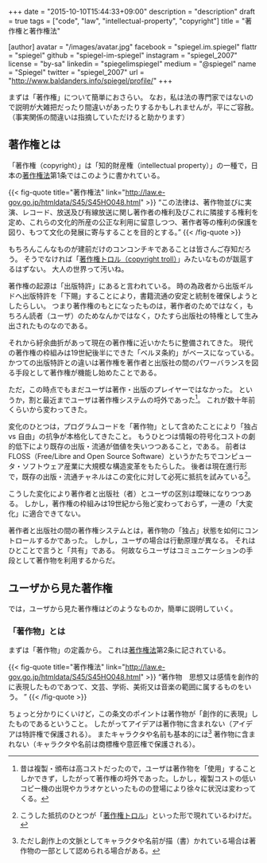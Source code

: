 +++
date = "2015-10-10T15:44:33+09:00"
description = "description"
draft = true
tags = ["code", "law", "intellectual-property", "copyright"]
title = "著作権と著作権法"

[author]
  avatar = "/images/avatar.jpg"
  facebook = "spiegel.im.spiegel"
  flattr = "spiegel"
  github = "spiegel-im-spiegel"
  instagram = "spiegel_2007"
  license = "by-sa"
  linkedin = "spiegelimspiegel"
  medium = "@spiegel"
  name = "Spiegel"
  twitter = "spiegel_2007"
  url = "http://www.baldanders.info/spiegel/profile/"
+++

まずは「著作権」について簡単におさらい。
なお，私は法の専門家ではないので説明が大雑把だったり間違いがあったりするかもしれませんが，平にご容赦。
（事実関係の間違いは指摘していただけると助かります）

## 著作権とは

「著作権（copyright）」は「知的財産権（intellectual property）」の一種で，日本の[著作権法]第1条ではこのように書かれている。

{{< fig-quote title="著作権法" link="http://law.e-gov.go.jp/htmldata/S45/S45HO048.html" >}}
<q>この法律は、著作物並びに実演、レコード、放送及び有線放送に関し著作者の権利及びこれに隣接する権利を定め、これらの文化的所産の公正な利用に留意しつつ、著作者等の権利の保護を図り、もつて文化の発展に寄与することを目的とする。</q>
{{< /fig-quote >}}

もちろんこんなものが建前だけのコンコンチキであることは皆さんご存知だろう。
そうでなければ「[著作権トロル（copyright troll）](https://www.eff.org/issues/copyright-trolls "Copyright Trolls | Electronic Frontier Foundation")」みたいなものが跋扈するはずない。
大人の世界って汚いね。

著作権の起源は「出版特許」にあると言われている。
時の為政者から出版ギルドへ出版特許を「下賜」することにより，書籍流通の安定と統制を確保しようとしたらしい。
つまり著作権のもとになったものは，著作者のためではなく，もちろん読者（ユーザ）のためなんかではなく，ひたすら出版社の特権として生み出されたものなのである。

それから紆余曲折があって現在の著作権に近いかたちに整備されてきた。
現代の著作権の枠組みは19世紀後半にできた「ベルヌ条約」がベースになっている。
かつての出版特許との違いは著作権を著作者と出版社の間のパワーバランスを図る手段として著作権が機能し始めたことである。

ただ，この時点でもまだユーザは著作・出版のプレイヤーではなかった。
というか，割と最近までユーザは著作権システムの埒外であった[^b]。
これが数十年前くらいから変わってきた。

[^b]: 昔は複製・頒布は高コストだったので，ユーザは著作物を「使用」することしかできず，したがって著作権の埒外であった。しかし，複製コストの低いコピー機の出現やカラオケといったものの登場により徐々に状況は変わってくる。

変化のひとつは，プログラムコードを「著作物」として含めたことにより「独占 vs 自由」の抗争が本格化してきたこと。
もうひとつは情報の符号化コストの劇的低下により既存の出版・流通が価値を失いつつあること，である。
前者は FLOSS（Free/Libre and Open Source Software）というかたちでコンピュータ・ソフトウェア産業に大規模な構造変革をもたらした。
後者は現在進行形で，既存の出版・流通チャネルはこの変化に対して必死に抵抗を試みている[^a]。

[^a]: こうした抵抗のひとつが「[著作権トロル](https://www.eff.org/issues/copyright-trolls "Copyright Trolls | Electronic Frontier Foundation")」といった形で現れているわけだ。

こうした変化により著作者と出版社（者）とユーザの区別は曖昧になりつつある。
しかし，著作権の枠組みは19世紀から殆ど変わっておらず，一連の「大変化」に適合できてない。

著作者と出版社の間の著作権システムとは，著作物の「独占」状態を如何にコントロールするかであった。
しかし，ユーザの場合は行動原理が異なる。
それはひとことで言うと「共有」である。
何故ならユーザはコミュニケーションの手段として著作物を利用するからだ。

## ユーザから見た著作権

では，ユーザから見た著作権はどのようなものか，簡単に説明していく。

### 「著作物」とは

まずは「著作物」の定義から。
これは[著作権法]第2条に記されている。

{{< fig-quote title="著作権法" link="http://law.e-gov.go.jp/htmldata/S45/S45HO048.html" >}}
<q>著作物　思想又は感情を創作的に表現したものであつて、文芸、学術、美術又は音楽の範囲に属するものをいう。 </q>
{{< /fig-quote >}}

ちょっと分かりにくいけど，この条文のポイントは著作物が「創作的に表現」したものであるということ。
したがってアイデアは著作物に含まれない（アイデアは特許権で保護される）。
またキャラクタや名前も基本的には[^c] 著作物に含まれない（キャラクタや名前は商標権や意匠権で保護される）。

[^c]: ただし創作上の文脈としてキャラクタや名前が描（書）かれている場合は著作物の一部として認められる場合がある。


[著作権法]: http://law.e-gov.go.jp/htmldata/S45/S45HO048.html "著作権法"
